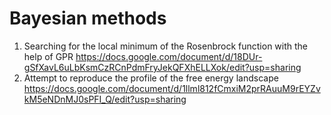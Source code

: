 # Bayesian methods

1) Searching for the local minimum of the Rosenbrock function with the help of GPR
https://docs.google.com/document/d/18DUr-gSfXavL6uLbKsmCzRCnPdmFryJekQFXhELLXok/edit?usp=sharing
2) Attempt to reproduce the profile of the free energy landscape
https://docs.google.com/document/d/1llml812fCmxiM2prRAuuM9rEYZvkM5eNDnMJ0sPFI_Q/edit?usp=sharing
